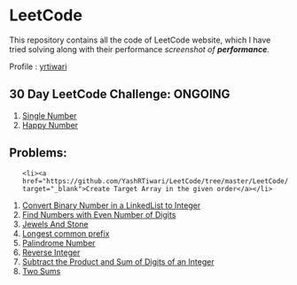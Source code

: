 # LeetCode 
<ap>This repository contains all the code of LeetCode website, which I have tried solving along with their performance <i>screenshot of <b>performance</b>.</i></p>
<p>Profile : <a href = "https://leetcode.com/yrtiwari/">yrtiwari</a></p>



## 30 Day LeetCode Challenge: ONGOING

<ol>
  
  <li><a href="https://github.com/YashRTiwari/LeetCode/blob/master/LeetCode/src/LC30DayChallenge/day1/">Single Number</a></li>
    <li><a href="https://github.com/YashRTiwari/LeetCode/blob/master/LeetCode/src/LC30DayChallenge/day2/">Happy Number</a></li>
  
</ol>

## Problems:

<ol>
  
    <li><a href="https://github.com/YashRTiwari/LeetCode/tree/master/LeetCode/src/create_target_array_in_the_given_order" target="_blank">Create Target Array in the given order</a></li>
  <li><a href="https://github.com/YashRTiwari/LeetCode/tree/master/LeetCode/src/convertbinarynumber_in_al_inkedlist_to_integer" target="_blank">Convert Binary Number in a LinkedList to Integer</a></li>
  <li><a href="https://github.com/YashRTiwari/LeetCode/tree/master/LeetCode/src/FindNumberswithEvenNumberofDigits" target="_blank">Find Numbers with Even Number of Digits</a></li>
  <li><a href="https://github.com/YashRTiwari/LeetCode/tree/master/LeetCode/src/JewelsAndStone" target="_blank">Jewels And Stone</a></li>
  <li><a href="https://github.com/YashRTiwari/LeetCode/tree/master/LeetCode/src/LongestCommonPRefix" target="_blank">Longest common prefix</a></li>
  <li><a href="https://github.com/YashRTiwari/LeetCode/tree/master/LeetCode/src/PalindromeNumber" target="_blank">Palindrome Number</a></li>
  <li><a href="https://github.com/YashRTiwari/LeetCode/tree/master/LeetCode/src/ReverseInteger" target="_blank">Reverse Integer</a></li>
  <li><a href="https://github.com/YashRTiwari/LeetCode/tree/master/LeetCode/src/SubtracttheProductandSumofDigitsofanInteger" target="_blank">Subtract the Product and Sum of Digits of an Integer</a></li>
  <li><a href="https://github.com/YashRTiwari/LeetCode/tree/master/LeetCode/src/TwoSums" target="_blank">Two Sums</a></li>

 </ol>
